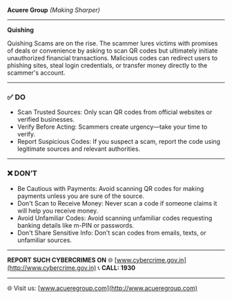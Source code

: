 **Acuere Group**
_(Making Sharper)_

---

**Quishing**

Quishing Scams are on the rise. The scammer lures victims with promises of deals or convenience by asking to scan QR codes but ultimately initiate unauthorized financial transactions. Malicious codes can redirect users to phishing sites, steal login credentials, or transfer money directly to the scammer's account.

---

### ✅ DO

- Scan Trusted Sources: Only scan QR codes from official websites or verified businesses.
- Verify Before Acting: Scammers create urgency—take your time to verify.
- Report Suspicious Codes: If you suspect a scam, report the code using legitimate sources and relevant authorities.

---

### ❌ DON’T

- Be Cautious with Payments: Avoid scanning QR codes for making payments unless you are sure of the source.
- Don't Scan to Receive Money: Never scan a code if someone claims it will help you receive money.
- Avoid Unfamiliar Codes: Avoid scanning unfamiliar codes requesting banking details like m-PIN or passwords.
- Don't Share Sensitive Info: Don't scan codes from emails, texts, or unfamiliar sources.

---

**REPORT SUCH CYBERCRIMES ON**
🌐 [www.cybercrime.gov.in](http://www.cybercrime.gov.in)
📞 **CALL: 1930**

---

🌐 Visit us: [www.acueregroup.com](http://www.acueregroup.com)
